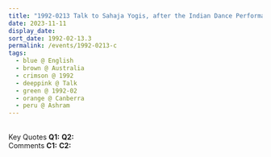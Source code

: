 ```yaml
---
title: "1992-0213 Talk to Sahaja Yogis, after the Indian Dance Performance of Padma Menon, during the Evening Program, Āśhram, Canberra, Australia"
date: 2023-11-11
display_date: 
sort_date: 1992-02-13.3
permalink: /events/1992-0213-c
tags:
  - blue @ English
  - brown @ Australia
  - crimson @ 1992
  - deeppink @ Talk
  - green @ 1992-02
  - orange @ Canberra
  - peru @ Ashram
---
```


<br>

<wave-list>
  <list-title color="DarkSeaGreen" width="55">Key Quotes</list-title>
  <list-item color="BlanchedAlmond" width="280"><b>Q1:</b> <i></i></list-item>
  <list-item color="Lavender" width="280"><b>Q2:</b> <i></i></list-item>
</wave-list>

<br>

<wave-list>
  <list-title color="DarkSeaGreen" width="55">Comments</list-title>
  <list-item color="BlanchedAlmond" width="280"><b>C1:</b> <i></i></list-item>
  <list-item color="Lavender" width="280"><b>C2:</b> <i></i></list-item>
</wave-list>